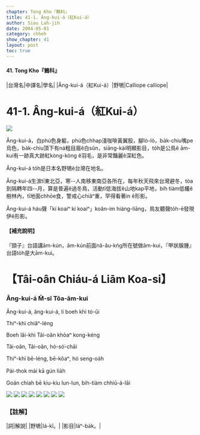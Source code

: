 ```yaml
---
chapter: Tong Kho『鶇科』
title: 41-1. Âng-kui-á（紅Kui-á）
author: Siau Lah-jih
date: 2004-05-01    
category: chheh
show_chapter: 41
layout: post
toc: true
---
```


#### 41. Tong Kho『鶇科』


|台灣名|中譯名|學名|
|Âng-kui-á（紅Kui-á）|野鴝|Calliope calliope|


# 41-1. Âng-kui-á（紅Kui-á）

![](../too5/41/41-1-1.紅kui-á.jpg)


Âng-kui-á，白phú色身軀，phú色chhap淺咖啡黃翼股，腳lò-lò，ba̍k-chiu嘴pe烏色，ba̍k-chiu頂下有ná粗目眉ê白sûn，siāng-kài明顯影目，to̍h是公鳥ê ām-kui有一跡真大跡紅kòng-kòng ê羽毛，是非常豔麗ê深紅色。

Âng-kui-á to̍h是日本名野鴝ê台灣在地名。

Âng-kui-á生湠tī東北亞，寒--人南移東南亞各所在，每年秋天飛來台灣避冬，tòa到隔轉年四--月，算是普遍ê過冬鳥，活動tī低海拔ê山地kap平地，bih tiàm低欉ê樹林內，tī地面chhōe食，警戒心chiâⁿ重，罕得看著in ê形影。

Âng-kui-á háu聲「kí koaiⁿ kí koaiⁿ」koân-im hiáng-liāng，鳥友聽聲to̍h-ē發現伊ê形影。


#### 【補充說明】

『頸子』台語講ām-kún，ām-kún前面nâ-âu-kńg所在號做ām-kui，『甲狀腺腫』台語to̍h是大ām-kui。



# 【Tâi-oân Chiáu-á Liām Koa-si】

### **Âng-kui-á M̄-sī Tōa-ām-kui**


Âng-kui-á, âng-kui-á, lí boeh khì tó-ūi

Thiⁿ-khì chiâⁿ-léng 

Boeh lâi-khì Tâi-oân khòaⁿ kong-kéng

Tâi-oân, Tâi-oân, hó-só͘-chāi

Thiⁿ-khì bē-léng, bē-kôaⁿ, hó seng-oa̍h

Pài-thok mài kā gún lia̍h

Goán chiah bē kiu-kiu lun-lun, bih-tiàm chhiū-á-lāi


![](../too5/41/41-1-9.紅kui-á.jpg)
![](../too5/41/41-1-4.紅kui-á.jpg)
![](../too5/41/41-1-6.紅kui-á.jpg)
![](../too5/41/41-1-7.紅kui-á.jpg)
![](../too5/41/41-1-8.紅kui-á.jpg)
![](../too5/41/41-1-5.紅kui-á.jpg)
![](../too5/41/41-1-2.紅kui-á.jpg)
![](../too5/41/41-1-3.紅kui-á.jpg)



### 【註解】

|詞|解說|
|野鴝|Iá-kî。|
|影目|Iáⁿ-ba̍k。|




